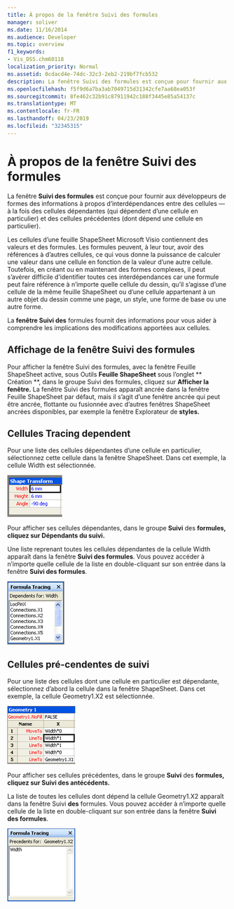 ```yaml
---
title: À propos de la fenêtre Suivi des formules
manager: soliver
ms.date: 11/16/2014
ms.audience: Developer
ms.topic: overview
f1_keywords:
- Vis_DSS.chm60118
localization_priority: Normal
ms.assetid: 0cdacd4e-74dc-32c3-2eb2-219bf7fcb532
description: La fenêtre Suivi des formules est conçue pour fournir aux développeurs de formes des informations à propos d’interdépendances entre des cellules — à la fois des cellules dépendantes (qui dépendent d’une cellule en particulier) et des cellules précédentes (dont dépend une cellule en particulier).
ms.openlocfilehash: f5f9d6a7ba3ab7049715d31342cfe7aa68ea053f
ms.sourcegitcommit: 8fe462c32b91c87911942c188f3445e85a54137c
ms.translationtype: MT
ms.contentlocale: fr-FR
ms.lasthandoff: 04/23/2019
ms.locfileid: "32345315"
---
```

# <a name="about-the-formula-tracing-window"></a>À propos de la fenêtre Suivi des formules

La fenêtre **Suivi des formules** est conçue pour fournir aux développeurs de formes des informations à propos d’interdépendances entre des cellules — à la fois des cellules dépendantes (qui dépendent d’une cellule en particulier) et des cellules précédentes (dont dépend une cellule en particulier). 
  
Les cellules d’une feuille ShapeSheet Microsoft Visio contiennent des valeurs et des formules. Les formules peuvent, à leur tour, avoir des références à d’autres cellules, ce qui vous donne la puissance de calculer une valeur dans une cellule en fonction de la valeur d’une autre cellule. Toutefois, en créant ou en maintenant des formes complexes, il peut s’avérer difficile d’identifier toutes ces interdépendances car une formule peut faire référence à n’importe quelle cellule du dessin, qu’il s’agisse d’une cellule de la même feuille ShapeSheet ou d’une cellule appartenant à un autre objet du dessin comme une page, un style, une forme de base ou une autre forme. 
  
La **fenêtre Suivi des** formules fournit des informations pour vous aider à comprendre les implications des modifications apportées aux cellules. 
  
## <a name="displaying-the-formula-tracing-window"></a>Affichage de la fenêtre Suivi des formules

Pour afficher  la fenêtre Suivi des formules, avec la fenêtre Feuille ShapeSheet active,  sous Outils **Feuille ShapeSheet** sous l’onglet ** Création **, dans le groupe Suivi des formules, cliquez sur **Afficher la fenêtre.** La  fenêtre Suivi des formules apparaît ancrée dans la fenêtre Feuille ShapeSheet par défaut, mais il s’agit d’une fenêtre ancrée qui peut être ancrée, flottante ou fusionnée avec d’autres fenêtres ShapeSheet ancrées disponibles, par exemple la fenêtre Explorateur de **styles.** 
  
## <a name="tracing-dependent-cells"></a>Cellules Tracing dependent

Pour une liste des cellules dépendantes d’une cellule en particulier, sélectionnez cette cellule dans la fenêtre ShapeSheet. Dans cet exemple, la cellule Width est sélectionnée. 
  
![La cellule Width est sélectionnée](media/ShapeSheetDependents_UI_01_ZA01039814.gif)
  
Pour afficher ses cellules dépendantes, dans le groupe **Suivi** des **formules, cliquez sur Dépendants du suivi.**
  
Une liste reprenant toutes les cellules dépendantes de la cellule Width apparaît dans la fenêtre **Suivi des formules**. Vous pouvez accéder à n’importe quelle cellule de la liste en double-cliquant sur son entrée dans la fenêtre **Suivi des formules**. 
  
![Toutes les cellules ayant une dépendance sur la cellule Width apparaissent dans la fenêtre Suivi des formules](media/ShapeSheetDependents_UI_02_ZA01039815.gif)
  
## <a name="tracing-precendent-cells"></a>Cellules pré-cendentes de suivi

Pour une liste des cellules dont une cellule en particulier est dépendante, sélectionnez d’abord la cellule dans la fenêtre ShapeSheet. Dans cet exemple, Ia cellule Geometry1.X2 est sélectionnée. 
  
![La cellule Geometry1.X2 est sélectionnée](media/ShapeSheetPrecedents_UI_01_ZA01039817.gif)
  
Pour afficher ses cellules précédentes, dans le groupe **Suivi** des **formules, cliquez sur Suivi des antécédents.**
  
La liste de toutes les cellules dont dépend la cellule Geometry1.X2 apparaît dans la fenêtre Suivi **des** formules. Vous pouvez accéder à n’importe quelle cellule de la liste en double-cliquant sur son entrée dans la fenêtre **Suivi des formules**. 
  
![Toutes les cellules dont dépend la cellule Geometry1.X2 apparaissent dans la fenêtre Suivi des formules](media/ShapeSheetPrecedents_UI_02_ZA01039818.gif)
  

